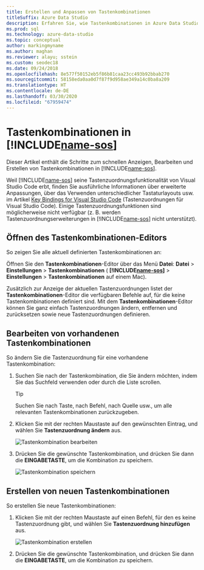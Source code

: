 ```yaml
---
title: Erstellen und Anpassen von Tastenkombinationen
titleSuffix: Azure Data Studio
description: Erfahren Sie, wie Tastenkombinationen in Azure Data Studio erstellt und angepasst werden.
ms.prod: sql
ms.technology: azure-data-studio
ms.topic: conceptual
author: markingmyname
ms.author: maghan
ms.reviewer: alayu; sstein
ms.custom: seodec18
ms.date: 09/24/2018
ms.openlocfilehash: 8e577f50152eb5f86b81caa23cc493b92bbab270
ms.sourcegitcommit: 58158eda0aa0d7f87f9d958ae349a14c0ba8a209
ms.translationtype: HT
ms.contentlocale: de-DE
ms.lasthandoff: 03/30/2020
ms.locfileid: "67959474"
---
```

# <a name="keyboard-shortcuts-in-name-sos"></a>Tastenkombinationen in [!INCLUDE[name-sos](../includes/name-sos.md)]

Dieser Artikel enthält die Schritte zum schnellen Anzeigen, Bearbeiten und Erstellen von Tastenkombinationen in [!INCLUDE[name-sos](../includes/name-sos-short.md)].

Weil [!INCLUDE[name-sos](../includes/name-sos-short.md)] seine Tastenzuordnungsfunktionalität von Visual Studio Code erbt, finden Sie ausführliche Informationen über erweiterte Anpassungen, über das Verwenden unterschiedlicher Tastaturlayouts usw. im Artikel [Key Bindings for Visual Studio Code](https://code.visualstudio.com/docs/getstarted/keybindings) (Tastenzuordnungen für Visual Studio Code). Einige Tastenzuordnungsfunktionen sind möglicherweise nicht verfügbar (z. B. werden Tastenzuordnungserweiterungen in [!INCLUDE[name-sos](../includes/name-sos-short.md)] nicht unterstützt).


## <a name="open-the-keyboard-shortcuts-editor"></a>Öffnen des Tastenkombinationen-Editors

So zeigen Sie alle aktuell definierten Tastenkombinationen an:

Öffnen Sie den **Tastenkombinationen**-Editor über das Menü **Datei**: **Datei** > **Einstellungen** > **Tastenkombinationen** ( **[!INCLUDE[name-sos](../includes/name-sos-short.md)]**  > **Einstellungen** > **Tastenkombinationen** auf einem Mac).

Zusätzlich zur Anzeige der aktuellen Tastenzuordnungen listet der **Tastenkombinationen**-Editor die verfügbaren Befehle auf, für die keine Tastenkombinationen definiert sind. Mit dem **Tastenkombinationen**-Editor können Sie ganz einfach Tastenzuordnungen ändern, entfernen und zurücksetzen sowie neue Tastenzuordnungen definieren.  


## <a name="edit-existing-keyboard-shortcuts"></a>Bearbeiten von vorhandenen Tastenkombinationen

So ändern Sie die Tastenzuordnung für eine vorhandene Tastenkombination:

1. Suchen Sie nach der Tastenkombination, die Sie ändern möchten, indem Sie das Suchfeld verwenden oder durch die Liste scrollen.
   > [!TIP]
   > Suchen Sie nach Taste, nach Befehl, nach Quelle usw., um alle relevanten Tastenkombinationen zurückzugeben.

1. Klicken Sie mit der rechten Maustaste auf den gewünschten Eintrag, und wählen Sie **Tastenzuordnung ändern** aus.

   ![Tastenkombination bearbeiten](media/keyboard-shortcuts/change-keybinding.png)

1. Drücken Sie die gewünschte Tastenkombination, und drücken Sie dann die **EINGABETASTE**, um die Kombination zu speichern. 

   ![Tastenkombination speichern](media/keyboard-shortcuts/save-keybinding.png)

## <a name="create-new-keyboard-shortcuts"></a>Erstellen von neuen Tastenkombinationen

So erstellen Sie neue Tastenkombinationen:

1. Klicken Sie mit der rechten Maustaste auf einen Befehl, für den es keine Tastenzuordnung gibt, und wählen Sie **Tastenzuordnung hinzufügen** aus.

   ![Tastenkombination erstellen](media/keyboard-shortcuts/add-keybinding.png)

1. Drücken Sie die gewünschte Tastenkombination, und drücken Sie dann die **EINGABETASTE**, um die Kombination zu speichern.


